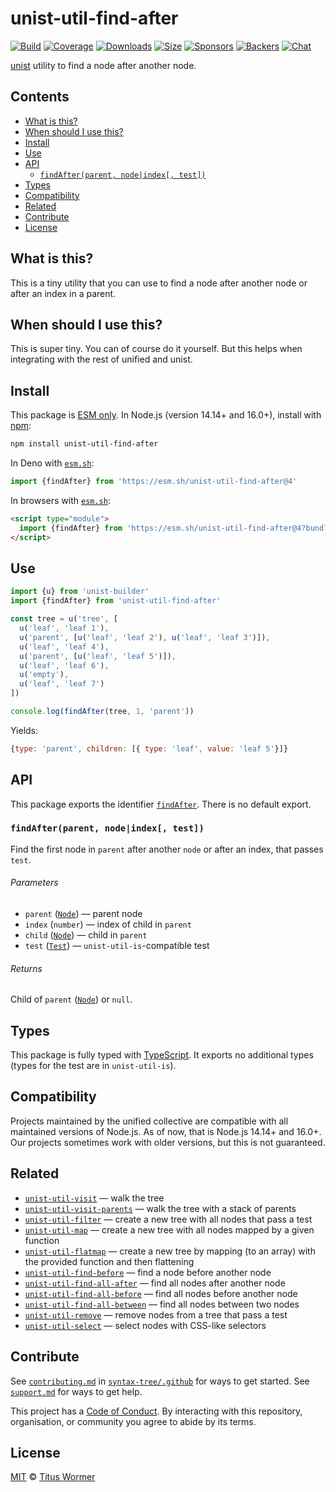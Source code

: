 # unist-util-find-after

[![Build][build-badge]][build]
[![Coverage][coverage-badge]][coverage]
[![Downloads][downloads-badge]][downloads]
[![Size][size-badge]][size]
[![Sponsors][sponsors-badge]][collective]
[![Backers][backers-badge]][collective]
[![Chat][chat-badge]][chat]

[unist][] utility to find a node after another node.

## Contents

*   [What is this?](#what-is-this)
*   [When should I use this?](#when-should-i-use-this)
*   [Install](#install)
*   [Use](#use)
*   [API](#api)
    *   [`findAfter(parent, node|index[, test])`](#findafterparent-nodeindex-test)
*   [Types](#types)
*   [Compatibility](#compatibility)
*   [Related](#related)
*   [Contribute](#contribute)
*   [License](#license)

## What is this?

This is a tiny utility that you can use to find a node after another node or
after an index in a parent.

## When should I use this?

This is super tiny.
You can of course do it yourself.
But this helps when integrating with the rest of unified and unist.

## Install

This package is [ESM only][esm].
In Node.js (version 14.14+ and 16.0+), install with [npm][]:

```sh
npm install unist-util-find-after
```

In Deno with [`esm.sh`][esmsh]:

```js
import {findAfter} from 'https://esm.sh/unist-util-find-after@4'
```

In browsers with [`esm.sh`][esmsh]:

```html
<script type="module">
  import {findAfter} from 'https://esm.sh/unist-util-find-after@4?bundle'
</script>
```

## Use

```js
import {u} from 'unist-builder'
import {findAfter} from 'unist-util-find-after'

const tree = u('tree', [
  u('leaf', 'leaf 1'),
  u('parent', [u('leaf', 'leaf 2'), u('leaf', 'leaf 3')]),
  u('leaf', 'leaf 4'),
  u('parent', [u('leaf', 'leaf 5')]),
  u('leaf', 'leaf 6'),
  u('empty'),
  u('leaf', 'leaf 7')
])

console.log(findAfter(tree, 1, 'parent'))
```

Yields:

```js
{type: 'parent', children: [{ type: 'leaf', value: 'leaf 5'}]}
```

## API

This package exports the identifier [`findAfter`][api-findafter].
There is no default export.

### `findAfter(parent, node|index[, test])`

Find the first node in `parent` after another `node` or after an index,
that passes `test`.

###### Parameters

*   `parent` ([`Node`][node])
    — parent node
*   `index` (`number`)
    — index of child in `parent`
*   `child` ([`Node`][node])
    — child in `parent`
*   `test` ([`Test`][test])
    — `unist-util-is`-compatible test

###### Returns

Child of `parent` ([`Node`][node]) or `null`.

## Types

This package is fully typed with [TypeScript][].
It exports no additional types (types for the test are in `unist-util-is`).

## Compatibility

Projects maintained by the unified collective are compatible with all maintained
versions of Node.js.
As of now, that is Node.js 14.14+ and 16.0+.
Our projects sometimes work with older versions, but this is not guaranteed.

## Related

*   [`unist-util-visit`](https://github.com/syntax-tree/unist-util-visit)
    — walk the tree
*   [`unist-util-visit-parents`](https://github.com/syntax-tree/unist-util-visit-parents)
    — walk the tree with a stack of parents
*   [`unist-util-filter`](https://github.com/syntax-tree/unist-util-filter)
    — create a new tree with all nodes that pass a test
*   [`unist-util-map`](https://github.com/syntax-tree/unist-util-map)
    — create a new tree with all nodes mapped by a given function
*   [`unist-util-flatmap`](https://gitlab.com/staltz/unist-util-flatmap)
    — create a new tree by mapping (to an array) with the provided function and
    then flattening
*   [`unist-util-find-before`](https://github.com/syntax-tree/unist-util-find-before)
    — find a node before another node
*   [`unist-util-find-all-after`](https://github.com/syntax-tree/unist-util-find-all-after)
    — find all nodes after another node
*   [`unist-util-find-all-before`](https://github.com/syntax-tree/unist-util-find-all-before)
    — find all nodes before another node
*   [`unist-util-find-all-between`](https://github.com/mrzmmr/unist-util-find-all-between)
    — find all nodes between two nodes
*   [`unist-util-remove`](https://github.com/syntax-tree/unist-util-remove)
    — remove nodes from a tree that pass a test
*   [`unist-util-select`](https://github.com/syntax-tree/unist-util-select)
    — select nodes with CSS-like selectors

## Contribute

See [`contributing.md`][contributing] in [`syntax-tree/.github`][health] for
ways to get started.
See [`support.md`][support] for ways to get help.

This project has a [Code of Conduct][coc].
By interacting with this repository, organisation, or community you agree to
abide by its terms.

## License

[MIT][license] © [Titus Wormer][author]

<!-- Definitions -->

[build-badge]: https://github.com/syntax-tree/unist-util-find-after/workflows/main/badge.svg

[build]: https://github.com/syntax-tree/unist-util-find-after/actions

[coverage-badge]: https://img.shields.io/codecov/c/github/syntax-tree/unist-util-find-after.svg

[coverage]: https://codecov.io/github/syntax-tree/unist-util-find-after

[downloads-badge]: https://img.shields.io/npm/dm/unist-util-find-after.svg

[downloads]: https://www.npmjs.com/package/unist-util-find-after

[size-badge]: https://img.shields.io/bundlephobia/minzip/unist-util-find-after.svg

[size]: https://bundlephobia.com/result?p=unist-util-find-after

[sponsors-badge]: https://opencollective.com/unified/sponsors/badge.svg

[backers-badge]: https://opencollective.com/unified/backers/badge.svg

[collective]: https://opencollective.com/unified

[chat-badge]: https://img.shields.io/badge/chat-discussions-success.svg

[chat]: https://github.com/syntax-tree/unist/discussions

[npm]: https://docs.npmjs.com/cli/install

[esm]: https://gist.github.com/sindresorhus/a39789f98801d908bbc7ff3ecc99d99c

[esmsh]: https://esm.sh

[typescript]: https://www.typescriptlang.org

[license]: license

[author]: https://wooorm.com

[health]: https://github.com/syntax-tree/.github

[contributing]: https://github.com/syntax-tree/.github/blob/main/contributing.md

[support]: https://github.com/syntax-tree/.github/blob/main/support.md

[coc]: https://github.com/syntax-tree/.github/blob/main/code-of-conduct.md

[unist]: https://github.com/syntax-tree/unist

[node]: https://github.com/syntax-tree/unist#node

[test]: https://github.com/syntax-tree/unist-util-is#test

[api-findafter]: #findafterparent-nodeindex-test
